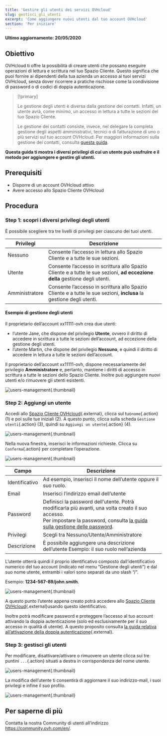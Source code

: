 ```yaml
---
title: 'Gestire gli utenti dei servizi OVHcloud'
slug: gestisci_gli_utenti
excerpt: 'Come aggiungere nuovi utenti dal tuo account OVHcloud'
section: 'Per iniziare'
---
```


**Ultimo aggiornamento: 20/05/2020**

## Obiettivo

OVHcloud ti offre la possibilità di creare utenti che possano eseguire operazioni di lettura e scrittura nel tuo Spazio Cliente. Questo significa che puoi fornire ai dipendenti della tua azienda un accesso ai tuoi servizi OVHcloud, senza dover ricorrere a pratiche rischiose come la condivisione di password o di codici di doppia autenticazione.

> [!primary]
>
> Le gestione degli utenti è diversa dalla gestione dei contatti. Infatti, un utente avrà, come minimo, un accesso in lettura a tutte le sezioni del tuo Spazio Cliente.
>
> Le gestione dei contatti consiste, invece, nel delegare la completa gestione degli aspetti amministrativi, tecnici o di fatturazione di uno o più servizi sul tuo account OVHcloud. Per maggiori informazioni sulla gestione dei contatti, consulta [questa guida](../gestisci_i_tuoi_contatti/).
>

**Questa guida ti mostra i diversi privilegi di cui un utente può usufruire e il metodo per aggiungere e gestire gli utenti.**

## Prerequisiti

- Disporre di un account OVHcloud attivo
- Avere accesso allo Spazio Cliente OVHcloud

## Procedura

### Step 1: scopri i diversi privilegi degli utenti

È possibile scegliere tra tre livelli di privilegi per ciascuno dei tuoi utenti.

| Privilegi | Descrizione |
|----------------|----------------------------------------------------------------------------------------------------------------------|
| Nessuno | Consente l’accesso in lettura allo Spazio Cliente e a tutte le sue sezioni. |
| Utente | Consente l’accesso in scrittura allo Spazio Cliente e a tutte le sue sezioni, **ad eccezione della** gestione degli utenti. |
| Amministratore | Consente l’accesso in scrittura allo Spazio Cliente e a tutte le sue sezioni, **inclusa** la gestione degli utenti. |

#### Esempio di gestione degli utenti

Il proprietario dell’account xx11111-ovh crea due utenti:

- l’utente Jane, che dispone del privilegio **Utente**, ovvero il diritto di accedere in scrittura a tutte le sezioni dell’account, ad eccezione della gestione degli utenti.
- l’utente Martin, che dispone del privilegio **Nessuno**, e quindi il diritto di accedere in lettura a tutte le sezioni dell’account.

Il proprietario dell’account xx11111-ovh, dispone necessariamente del privilegio **Amministratore** e, pertanto, mantiene i diritti di accesso in scrittura a tutte le sezioni dello Spazio Cliente. Inoltre può aggiungere nuovi utenti e/o rimuovere gli utenti esistenti.

![users-management](images/umv4.png){.thumbnail}

### Step 2: Aggiungi un utente

Accedi allo [Spazio Cliente OVHcloud](https://www.ovh.com/auth/?action=gotomanager){.external}, clicca sul tuo`nome`{.action} (1) e poi sulle tue iniziali (2).
A questo punto, clicca sulla scheda `Gestione utenti`{.action} (3), quindi su `Aggiungi un utente`{.action} (4).

![users-management](images/hubusers.png){.thumbnail}

Nella nuova finestra, inserisci le informazioni richieste. Clicca su `Conferma`{.action} per completare l’operazione.

![users-management](images/usersmanagement2.png){.thumbnail}

| Campo | Descrizione |
|--------------|----------------------------------------------------------------------------------------------------------------------------------------------------------------------------------------------------------------------------------------------------------------------------------------------------------|
| Identificativo | Ad esempio, inserisci il nome dell’utente oppure il suo ruolo. |
| Email | Inserisci l’indirizzo email dell’utente |
| Password | Definisci la password dell'utente. Potrà modificarla più avanti, una volta creato il suo accesso. <br>Per impostare la password, consulta [la guida sulla gestione delle password](../gestire-la-password/). |
| Privilegi | Scegli tra Nessuno/Utente/Amministratore |
| Descrizione | È possibile aggiungere una descrizione dell’utente Esempio: il suo ruolo nell’azienda |

L’utente otterrà quindi il proprio identificativo composto dall’identificativo numerico del tuo account (indicato nel menu “Gestione degli utenti”) e dal suo nome utente, entrambi i valori sono separati da uno slash “/”.

Esempio: **1234-567-89/john.smith**.

![users-management](images/usersmanagement3.png){.thumbnail}

A questo punto l’utente appena creato potrà accedere allo [Spazio Cliente OVHcloud](https://www.ovh.com/auth/?action=gotomanager){.external}usando questo identificativo. 

Inoltre potrà modificare password e proteggere l’accesso al tuo account attivando la doppia autenticazione (solo ed esclusivamente per il suo accesso in qualità di utente). A questo proposito consulta [la guida relativa all’attivazione della doppia autenticazione](../proteggi_il_tuo_account_con_2FA/){.external}.

### Step 3: gestisci gli utenti

Per modificare, disattivare/attivare o rimuovere un utente clicca sui tre puntini `...`{.action} situati a destra in corrispondenza del nome utente.

![users-management](images/usersmanagement4.png){.thumbnail}

La modifica dell’utente ti consentirà di aggiornare il suo indirizzo-mail, i suoi privilegi e infine il suo profilo.

![users-management](images/usersmanagement6.png){.thumbnail}

## Per saperne di più

Contatta la nostra Community di utenti all’indirizzo <https://community.ovh.com/en/>.